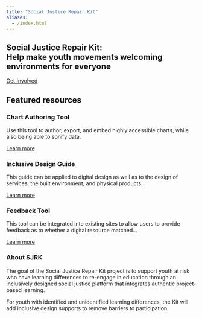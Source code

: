 ```yaml
---
title: "Social Justice Repair Kit"
aliases:
  - /index.html
---
```

<section class="cta container">
    <h1><span>Social&nbsp;Justice&nbsp;Repair&nbsp;Kit:</span><br />Help make youth movements welcoming
        environments for everyone</h1>
    <a href="/about/#get-involved" class="button primary-button">Get Involved</a>
</section>

<section class="featured-resources-collection container">
    <h2><span>Featured resources</span></h2>
    <div class="featured-resource">
        <h3>Chart Authoring Tool</h3>
        <p>Use this tool to author, export, and embed highly accessible charts, while also being able to sonify
            data.</p>
        <a href="/resources/#chart-authoring-tool" class="button secondary-button">Learn&nbsp;more</a>
    </div>
    <div class="featured-resource">
        <h3>Inclusive Design Guide</h3>
        <p>This guide can be applied to digital design as well as to the design of services, the built
            environment, and physical products.</p>
        <a href="/resources/#inclusive-design-guide" class="button secondary-button">Learn&nbsp;more</a>
    </div>
    <div class="featured-resource">
        <h3>Feedback Tool</h3>
        <p>This tool can be integrated into existing sites to allow users to provide feedback as to whether a
            digital resource matched...</p>
        <a href="/resources/#feedback-tool" class="button secondary-button">Learn&nbsp;more</a>
    </div>
</section>

<section class="container text-container landing-about ">
    <h3>About SJRK</h3>
    <span class="heading-rule"></span>
    <p>The goal of the Social Justice Repair Kit project is to support youth at risk who have learning
        differences to re-engage in education through an inclusively designed social justice platform that
        integrates authentic project-based learning.</p>
    <p>For youth with identified and unidentified learning differences, the Kit will add inclusive design
        supports to remove barriers to participation.</p>
</section>
